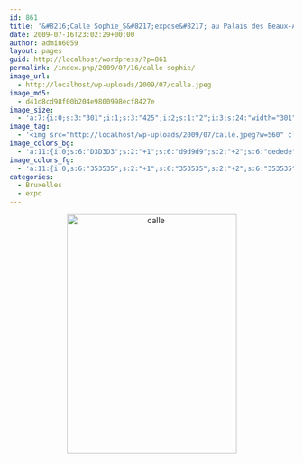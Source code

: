 ```yaml
---
id: 861
title: '&#8216;Calle Sophie_S&#8217;expose&#8217; au Palais des Beaux-Arts'
date: 2009-07-16T23:02:29+00:00
author: admin6059
layout: pages
guid: http://localhost/wordpress/?p=861
permalink: /index.php/2009/07/16/calle-sophie/
image_url:
  - http://localhost/wp-uploads/2009/07/calle.jpeg
image_md5:
  - d41d8cd98f00b204e9800998ecf8427e
image_size:
  - 'a:7:{i:0;s:3:"301";i:1;s:3:"425";i:2;s:1:"2";i:3;s:24:"width="301" height="425"";s:4:"bits";s:1:"8";s:8:"channels";s:1:"3";s:4:"mime";s:10:"image/jpeg";}'
image_tag:
  - '<img src="http://localhost/wp-uploads/2009/07/calle.jpeg?w=560" class="alignleft size-full wp-image-882" title="calle"   alt="calle"    />'
image_colors_bg:
  - 'a:11:{i:0;s:6:"D3D3D3";s:2:"+1";s:6:"d9d9d9";s:2:"+2";s:6:"dedede";s:2:"+3";s:6:"eaeaea";s:2:"+4";s:6:"f4f4f4";s:2:"+5";s:6:"fbfbfb";i:-1;s:6:"b3b3b3";i:-2;s:6:"9e9e9e";i:-3;s:6:"6a6a6a";i:-4;s:6:"353535";i:-5;s:6:"151515";}'
image_colors_fg:
  - 'a:11:{i:0;s:6:"353535";s:2:"+1";s:6:"353535";s:2:"+2";s:6:"353535";s:2:"+3";s:6:"6a6a6a";s:2:"+4";s:6:"6a6a6a";s:2:"+5";s:6:"6a6a6a";i:-1;s:6:"000000";i:-2;s:6:"000000";i:-3;s:6:"eaeaea";i:-4;s:6:"d3d3d3";i:-5;s:6:"d3d3d3";}'
categories:
  - Bruxelles
  - expo
---
```

<p style="text-align: center;">
  <a href="http://blog.martasmaldone.eu/wp-content/uploads/2009/07/calle.jpeg"><img class="aligncenter wp-image-882 size-full" title="calle" src="http://blog.martasmaldone.eu/wp-content/uploads/2009/07/calle.jpeg" alt="calle" width="301" height="425" srcset="http://blog.martasmaldone.eu/wp-content/uploads/2009/07/calle.jpeg 301w, http://blog.martasmaldone.eu/wp-content/uploads/2009/07/calle-212x300.jpeg 212w" sizes="(max-width: 301px) 100vw, 301px" /></a>
</p>